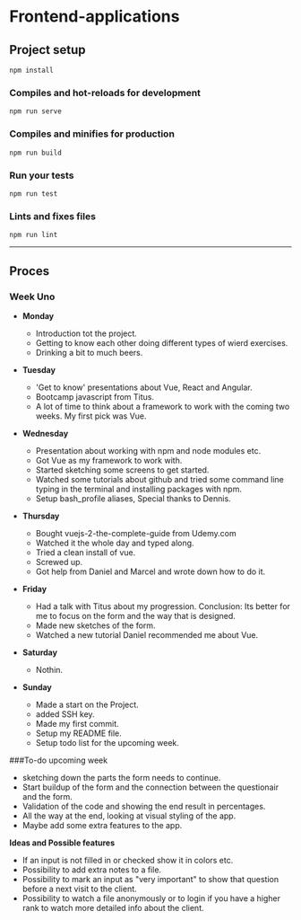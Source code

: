 # Frontend-applications


## Project setup
```
npm install
```

### Compiles and hot-reloads for development
```
npm run serve
```

### Compiles and minifies for production
```
npm run build
```

### Run your tests
```
npm run test
```

### Lints and fixes files
```
npm run lint
```

---

## Proces

### Week Uno

* **Monday**
   * Introduction tot the project.
   * Getting to know each other doing different types of wierd exercises.
   * Drinking a bit to much beers.

* **Tuesday**
  * 'Get to know' presentations about Vue, React and Angular.
  * Bootcamp javascript from Titus.
  * A lot of time to think about a framework to work with the coming two weeks. My first pick was Vue.

* **Wednesday**
  * Presentation about working with npm and node modules etc.
  * Got Vue as my framework to work with.
  * Started sketching some screens to get started.
  * Watched some tutorials about github and tried some command line typing in the terminal and installing packages with npm.
  * Setup bash_profile aliases, Special thanks to Dennis.

* **Thursday**
   * Bought vuejs-2-the-complete-guide from Udemy.com
   * Watched it the whole day and typed along.
   * Tried a clean install of vue.
   * Screwed up.
   * Got help from Daniel and Marcel and wrote down how to do it.

* **Friday**
   * Had a talk with Titus about my progression. Conclusion: Its better for me to focus on the form and the way that is designed.
   * Made new sketches of the form.
   * Watched a new tutorial Daniel recommended me about Vue.

* **Saturday**
   * Nothin.

* **Sunday**
   * Made a start on the Project.
   * added SSH key.
   * Made my first commit.
   * Setup my README file.
   * Setup todo list for the upcoming week.

###To-do upcoming week

   * sketching down the parts the form needs to continue.
   * Start buildup of the form and the connection between the questionair and the form.
   * Validation of the code and showing the end result in percentages.
   * All the way at the end, looking at visual styling of the app.
   * Maybe add some extra features to the app.


**Ideas and Possible features**

   * If an input is not filled in or checked show it in colors etc.
   * Possibility to add extra notes to a file.
   * Possibility to mark an input as "very important" to show that question before a next visit to the client.
   * Possibility to watch a file anonymously or to login if you have a higher rank to watch more detailed info about the client.
